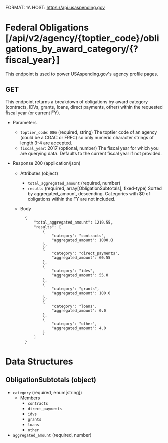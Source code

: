FORMAT: 1A
HOST: https://api.usaspending.gov

# Federal Obligations [/api/v2/agency/{toptier_code}/obligations_by_award_category/{?fiscal_year}]

This endpoint is used to power USAspending.gov's agency profile pages.

## GET

This endpoint returns a breakdown of obligations by award category (contracts, IDVs, grants, loans, direct payments, other) within the requested fiscal year (or current FY).

+ Parameters
    + `toptier_code`: `086` (required, string)
        The toptier code of an agency (could be a CGAC or FREC) so only numeric character strings of length 3-4 are accepted.
    + `fiscal_year`: 2017 (optional, number)
        The fiscal year for which you are querying data. Defaults to the current fiscal year if not provided.
        
+ Response 200 (application/json)
    + Attributes (object)
        + `total_aggregated_amount` (required, number)
        + `results` (required, array[ObligationSubtotals], fixed-type)
            Sorted by aggregated_amount, descending. Categories with $0 of obligations within the FY are not included.

    + Body

            {
                "total_aggregated_amount": 1219.55,
                "results": [
                    {
                        "category": "contracts",
                        "aggregated_amount": 1000.0
                    },
                    {
                        "category": "direct_payments",
                        "aggregated_amount": 60.55
                    },
                    {
                        "category": "idvs",
                        "aggregated_amount": 55.0
                    },
                    {
                        "category": "grants",
                        "aggregated_amount": 100.0
                    },
                    {
                        "category": "loans",
                        "aggregated_amount": 0.0
                    },
                    {
                        "category": "other",
                        "aggregated_amount": 4.0
                    }
                ]
            }

# Data Structures

## ObligationSubtotals (object)
+ `category` (required, enum[string])
    + Members
        + `contracts`
        + `direct_payments`
        + `idvs`
        + `grants`
        + `loans`
        + `other`
+ `aggregated_amount` (required, number)

